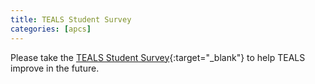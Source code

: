 ```yaml
---
title: TEALS Student Survey
categories: [apcs]
---
```

Please take the [TEALS Student Survey](https://www.surveymonkey.com/r/StudentPre2017-18){:target="_blank"} to help
TEALS improve in the future.
